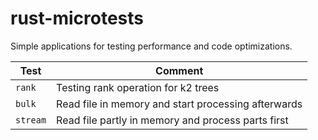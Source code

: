# rust-microtests
Simple applications for testing performance and code optimizations.

|Test|Comment|
|--|--|
|`rank`| Testing rank operation for k2 trees |
|`bulk`| Read file in memory and start processing afterwards |
|`stream`| Read file partly in memory and process parts first |

